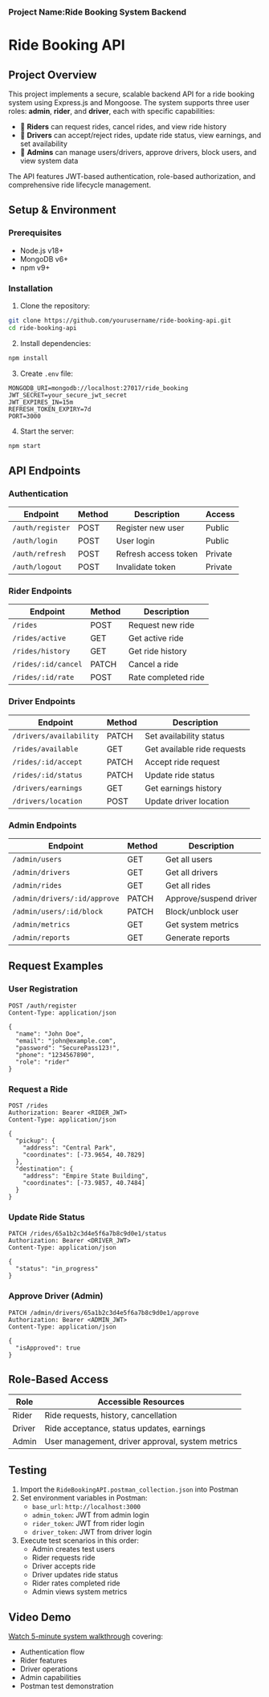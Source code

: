 ### Project Name:Ride Booking System Backend

# Ride Booking API

## Project Overview

This project implements a secure, scalable backend API for a ride booking system using Express.js and Mongoose. The system supports three user roles: **admin**, **rider**, and **driver**, each with specific capabilities:

- 🧍 **Riders** can request rides, cancel rides, and view ride history
- 🚗 **Drivers** can accept/reject rides, update ride status, view earnings, and set availability
- 👑 **Admins** can manage users/drivers, approve drivers, block users, and view system data

The API features JWT-based authentication, role-based authorization, and comprehensive ride lifecycle management.

## Setup & Environment

### Prerequisites

- Node.js v18+
- MongoDB v6+
- npm v9+

### Installation

1. Clone the repository:

```bash
git clone https://github.com/yourusername/ride-booking-api.git
cd ride-booking-api
```

2. Install dependencies:

```bash
npm install
```

3. Create `.env` file:

```env
MONGODB_URI=mongodb://localhost:27017/ride_booking
JWT_SECRET=your_secure_jwt_secret
JWT_EXPIRES_IN=15m
REFRESH_TOKEN_EXPIRY=7d
PORT=3000
```

4. Start the server:

```bash
npm start
```

## API Endpoints

### Authentication

| Endpoint         | Method | Description          | Access  |
| ---------------- | ------ | -------------------- | ------- |
| `/auth/register` | POST   | Register new user    | Public  |
| `/auth/login`    | POST   | User login           | Public  |
| `/auth/refresh`  | POST   | Refresh access token | Private |
| `/auth/logout`   | POST   | Invalidate token     | Private |

### Rider Endpoints

| Endpoint            | Method | Description         |
| ------------------- | ------ | ------------------- |
| `/rides`            | POST   | Request new ride    |
| `/rides/active`     | GET    | Get active ride     |
| `/rides/history`    | GET    | Get ride history    |
| `/rides/:id/cancel` | PATCH  | Cancel a ride       |
| `/rides/:id/rate`   | POST   | Rate completed ride |

### Driver Endpoints

| Endpoint                | Method | Description                 |
| ----------------------- | ------ | --------------------------- |
| `/drivers/availability` | PATCH  | Set availability status     |
| `/rides/available`      | GET    | Get available ride requests |
| `/rides/:id/accept`     | PATCH  | Accept ride request         |
| `/rides/:id/status`     | PATCH  | Update ride status          |
| `/drivers/earnings`     | GET    | Get earnings history        |
| `/drivers/location`     | POST   | Update driver location      |

### Admin Endpoints

| Endpoint                     | Method | Description            |
| ---------------------------- | ------ | ---------------------- |
| `/admin/users`               | GET    | Get all users          |
| `/admin/drivers`             | GET    | Get all drivers        |
| `/admin/rides`               | GET    | Get all rides          |
| `/admin/drivers/:id/approve` | PATCH  | Approve/suspend driver |
| `/admin/users/:id/block`     | PATCH  | Block/unblock user     |
| `/admin/metrics`             | GET    | Get system metrics     |
| `/admin/reports`             | GET    | Generate reports       |

## Request Examples

### User Registration

```http
POST /auth/register
Content-Type: application/json

{
  "name": "John Doe",
  "email": "john@example.com",
  "password": "SecurePass123!",
  "phone": "1234567890",
  "role": "rider"
}
```

### Request a Ride

```http
POST /rides
Authorization: Bearer <RIDER_JWT>
Content-Type: application/json

{
  "pickup": {
    "address": "Central Park",
    "coordinates": [-73.9654, 40.7829]
  },
  "destination": {
    "address": "Empire State Building",
    "coordinates": [-73.9857, 40.7484]
  }
}
```

### Update Ride Status

```http
PATCH /rides/65a1b2c3d4e5f6a7b8c9d0e1/status
Authorization: Bearer <DRIVER_JWT>
Content-Type: application/json

{
  "status": "in_progress"
}
```

### Approve Driver (Admin)

```http
PATCH /admin/drivers/65a1b2c3d4e5f6a7b8c9d0e1/approve
Authorization: Bearer <ADMIN_JWT>
Content-Type: application/json

{
  "isApproved": true
}
```

## Role-Based Access

| Role   | Accessible Resources                             |
| ------ | ------------------------------------------------ |
| Rider  | Ride requests, history, cancellation             |
| Driver | Ride acceptance, status updates, earnings        |
| Admin  | User management, driver approval, system metrics |

## Testing

1. Import the `RideBookingAPI.postman_collection.json` into Postman
2. Set environment variables in Postman:
   - `base_url`: `http://localhost:3000`
   - `admin_token`: JWT from admin login
   - `rider_token`: JWT from rider login
   - `driver_token`: JWT from driver login
3. Execute test scenarios in this order:
   - Admin creates test users
   - Rider requests ride
   - Driver accepts ride
   - Driver updates ride status
   - Rider rates completed ride
   - Admin views system metrics

## Video Demo

[Watch 5-minute system walkthrough](https://example.com/video-demo) covering:

- Authentication flow
- Rider features
- Driver operations
- Admin capabilities
- Postman test demonstration
